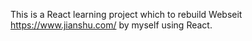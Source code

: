 This is a React learning project which to rebuild Webseit https://www.jianshu.com/ by myself using React.